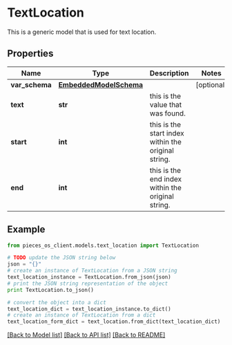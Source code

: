 # TextLocation

This is a generic model that is used for text location.

## Properties

Name | Type | Description | Notes
------------ | ------------- | ------------- | -------------
**var_schema** | [**EmbeddedModelSchema**](EmbeddedModelSchema) |  | [optional] 
**text** | **str** | this is the value that was found. | 
**start** | **int** | this is the start index within the original string. | 
**end** | **int** | this is the end index within the original string. | 

## Example

```python
from pieces_os_client.models.text_location import TextLocation

# TODO update the JSON string below
json = "{}"
# create an instance of TextLocation from a JSON string
text_location_instance = TextLocation.from_json(json)
# print the JSON string representation of the object
print TextLocation.to_json()

# convert the object into a dict
text_location_dict = text_location_instance.to_dict()
# create an instance of TextLocation from a dict
text_location_form_dict = text_location.from_dict(text_location_dict)
```
[[Back to Model list]](../README#documentation-for-models) [[Back to API list]](../README#documentation-for-api-endpoints) [[Back to README]](../README)


